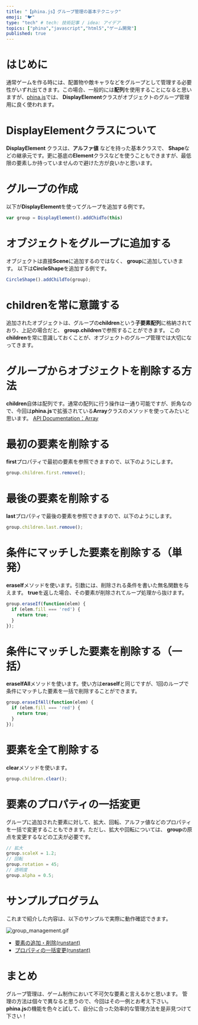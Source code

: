 ```yaml
---
title: "【phina.js】グループ管理の基本テクニック"
emoji: "🐦"
type: "tech" # tech: 技術記事 / idea: アイデア
topics: ["phina","javascript","html5","ゲーム開発"]
published: true
---
```


# はじめに
通常ゲームを作る時には、配置物や敵キャラなどをグループとして管理する必要性がいずれ出てきます。この場合、一般的には**配列**を使用することになると思いますが、[phina.js](http://phinajs.com/)では、 **DisplayElement**クラスがオブジェクトのグループ管理用に良く使われます。

# DisplayElementクラスについて
**DisplayElement** クラスは、**アルファ値** などを持った基本クラスで、 **Shape**などの継承元です。更に基底の**Element**クラスなどを使うこともできますが、最低限の要素しか持っていませんので避けた方が良いかと思います。

# グループの作成
以下が**DisplayElement**を使ってグループを追加する例です。

```js
var group = DisplayElement().addChidTo(this)
```

# オブジェクトをグループに追加する
オブジェクトは直接**Scene**に追加するのではなく、 **group**に追加していきます。
以下は**CircleShape**を追加する例です。

```js
CircleShape().addChildTo(group);
```

# childrenを常に意識する
追加されたオブジェクトは、グループの**children**という**子要素配列**に格納されており、上記の場合だと、 **group.children**で参照することができます。
この**children**を常に意識しておくことが、オブジェクトのグループ管理では大切になってきます。

# グループからオブジェクトを削除する方法
**children**自体は配列です。通常の配列に行う操作は一通り可能ですが、折角なので、今回は**phina.js**で拡張されている**Array**クラスのメソッドを使ってみたいと思います。
[API Documentation：Array](http://phinajs.com/docs/#!/api/global.Array)

# 最初の要素を削除する
**first**プロパティで最初の要素を参照できますので、以下のようにします。

```js
group.children.first.remove();
```

# 最後の要素を削除する
**last**プロパティで最後の要素を参照できますので、以下のようにします。

```js
group.children.last.remove();
```

# 条件にマッチした要素を削除する（単発）
**eraseIf**メソッドを使います。引数には、削除される条件を書いた無名関数を与えます。 **true**を返した場合、その要素が削除されてループ処理から抜けます。

```js
group.eraseIf(function(elem) {
  if (elem.fill === 'red') {
    return true;
  }  
});
```

# 条件にマッチした要素を削除する（一括）
**eraseIfAll**メソッドを使います。使い方は**eraseIf**と同じですが、1回のループで条件にマッチした要素を一括で削除することができます。

```js
group.eraseIfAll(function(elem) {
  if (elem.fill === 'red') {
    return true;
  }  
});
```

# 要素を全て削除する
**clear**メソッドを使います。

```js
group.children.clear();
```

# 要素のプロパティの一括変更
グループに追加された要素に対して、拡大、回転、アルファ値などのプロパティを一括で変更することもできます。ただし、拡大や回転については、 **group**の原点を変更するなどの工夫が必要です。

```js
// 拡大
group.scaleX = 1.2;
// 回転
group.rotation = 45;
// 透明度
group.alpha = 0.5;
```

# サンプルプログラム
これまで紹介した内容は、以下のサンプルで実際に動作確認できます。

![group_management.gif](/images/group_management.gif)

* [要素の追加・削除(runstant)](http://runstant.com/alkn203/projects/3267e666)
* [プロパティの一括変更(runstant)](http://runstant.com/alkn203/projects/fac02dd8)

# まとめ
グループ管理は、ゲーム制作において不可欠な要素と言えるかと思います。
管理の方法は個々で異なると思うので、今回はその一例とお考え下さい。
**phina.js**の機能を色々と試して、自分に合った効率的な管理方法を是非見つけて下さい！